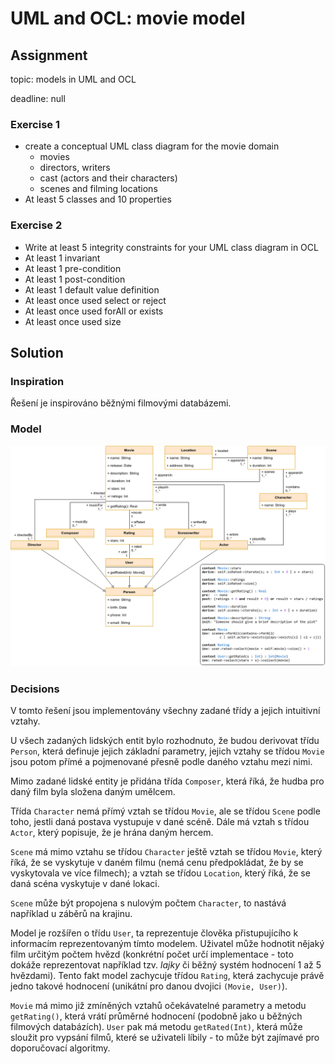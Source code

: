 # UML and OCL: movie model

## Assignment

topic: models in UML and OCL

deadline: null

### Exercise 1

- create a conceptual UML class diagram for the movie domain
  - movies
  - directors, writers
  - cast (actors and their characters)
  - scenes and filming locations
- At least 5 classes and 10 properties

### Exercise 2

- Write at least 5 integrity constraints for your UML class diagram in OCL
- At least 1 invariant
- At least 1 pre-condition
- At least 1 post-condition
- At least 1 default value definition
- At least once used select or reject
- At least once used forAll or exists
- At least once used size

## Solution

### Inspiration

Řešení je inspirováno běžnými filmovými databázemi.

### Model

![model](movie.png)

### Decisions

V tomto řešení jsou implementovány všechny zadané třídy a jejich intuitivní vztahy.

U všech zadaných lidských entit bylo rozhodnuto, že budou derivovat třídu `Person`, která definuje jejich základní parametry, jejich vztahy se třídou `Movie` jsou potom přímé a pojmenované přesně podle daného vztahu mezi nimi.

Mimo zadané lidské entity je přidána třída `Composer`, která říká, že hudba pro daný film byla složena daným umělcem.

Třída `Character` nemá přímý vztah se třídou `Movie`, ale se třídou `Scene` podle toho, jestli daná postava vystupuje v dané scéně. Dále má vztah s třídou `Actor`, který popisuje, že je hrána daným hercem.

`Scene` má mimo vztahu se třídou `Character` ještě vztah se třídou `Movie`, který říká, že se vyskytuje v daném filmu (nemá cenu předpokládat, že by se vyskytovala ve více filmech); a vztah se třídou `Location`, který říká, že se daná scéna vyskytuje v dané lokaci.

`Scene` může být propojena s nulovým počtem `Character`, to nastává například u záběrů na krajinu.

Model je rozšířen o třídu `User`, ta reprezentuje člověka přistupujícího k informacím reprezentovaným tímto modelem. Uživatel může hodnotit nějaký film určitým počtem hvězd (konkrétní počet určí implementace - toto dokáže reprezentovat například tzv. *lajky* či běžný systém hodnocení 1 až 5 hvězdami). Tento fakt model zachycuje třídou `Rating`, která zachycuje právě jedno takové hodnocení (unikátní pro danou dvojici `(Movie, User)`).

`Movie` má mimo již zmíněných vztahů očekávatelné parametry a metodu `getRating()`, která vrátí průměrné hodnocení (podobně jako u běžných filmových databázích). `User` pak má metodu `getRated(Int)`, která může sloužit pro vypsání filmů, které se uživateli líbily - to může být zajímavé pro doporučovací algoritmy.
